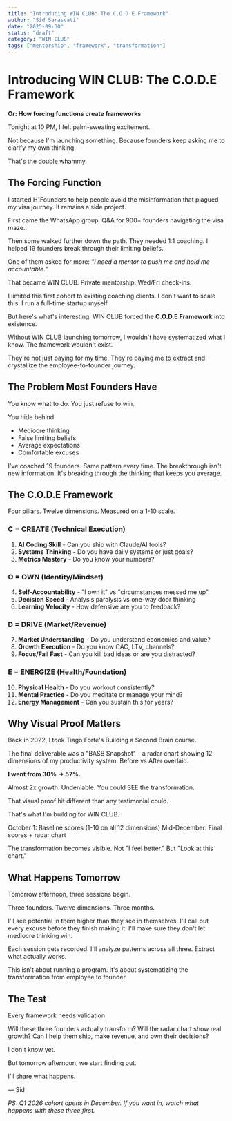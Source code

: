 ```yaml
---
title: "Introducing WIN CLUB: The C.O.D.E Framework"
author: "Sid Sarasvati"
date: "2025-09-30"
status: "draft"
category: "WIN CLUB"
tags: ["mentorship", "framework", "transformation"]
---
```


# Introducing WIN CLUB: The C.O.D.E Framework

**Or: How forcing functions create frameworks**

Tonight at 10 PM, I felt palm-sweating excitement.

Not because I'm launching something. Because founders keep asking me to clarify my own thinking.

That's the double whammy.

## The Forcing Function

I started H1Founders to help people avoid the misinformation that plagued my visa journey. It remains a side project.

First came the WhatsApp group. Q&A for 900+ founders navigating the visa maze.

Then some walked further down the path. They needed 1:1 coaching. I helped 19 founders break through their limiting beliefs.

One of them asked for more: *"I need a mentor to push me and hold me accountable."*

That became WIN CLUB. Private mentorship. Wed/Fri check-ins.

I limited this first cohort to existing coaching clients. I don't want to scale this. I run a full-time startup myself.

But here's what's interesting: WIN CLUB forced the **C.O.D.E Framework** into existence.

Without WIN CLUB launching tomorrow, I wouldn't have systematized what I know. The framework wouldn't exist.

They're not just paying for my time. They're paying me to extract and crystallize the employee-to-founder journey.

## The Problem Most Founders Have

You know what to do. You just refuse to win.

You hide behind:
- Mediocre thinking
- False limiting beliefs
- Average expectations
- Comfortable excuses

I've coached 19 founders. Same pattern every time. The breakthrough isn't new information. It's breaking through the thinking that keeps you average.

## The C.O.D.E Framework

Four pillars. Twelve dimensions. Measured on a 1-10 scale.

### **C = CREATE** (Technical Execution)
1. **AI Coding Skill** - Can you ship with Claude/AI tools?
2. **Systems Thinking** - Do you have daily systems or just goals?
3. **Metrics Mastery** - Do you know your numbers?

### **O = OWN** (Identity/Mindset)
4. **Self-Accountability** - "I own it" vs "circumstances messed me up"
5. **Decision Speed** - Analysis paralysis vs one-way door thinking
6. **Learning Velocity** - How defensive are you to feedback?

### **D = DRIVE** (Market/Revenue)
7. **Market Understanding** - Do you understand economics and value?
8. **Growth Execution** - Do you know CAC, LTV, channels?
9. **Focus/Fail Fast** - Can you kill bad ideas or are you distracted?

### **E = ENERGIZE** (Health/Foundation)
10. **Physical Health** - Do you workout consistently?
11. **Mental Practice** - Do you meditate or manage your mind?
12. **Energy Management** - Can you sustain this for years?

## Why Visual Proof Matters

Back in 2022, I took Tiago Forte's Building a Second Brain course.

The final deliverable was a "BASB Snapshot" - a radar chart showing 12 dimensions of my productivity system. Before vs After overlaid.

**I went from 30% → 57%.**

Almost 2x growth. Undeniable. You could SEE the transformation.

That visual proof hit different than any testimonial could.

That's what I'm building for WIN CLUB.

October 1: Baseline scores (1-10 on all 12 dimensions)
Mid-December: Final scores + radar chart

The transformation becomes visible. Not "I feel better." But "Look at this chart."

## What Happens Tomorrow

Tomorrow afternoon, three sessions begin.

Three founders. Twelve dimensions. Three months.

I'll see potential in them higher than they see in themselves. I'll call out every excuse before they finish making it. I'll make sure they don't let mediocre thinking win.

Each session gets recorded. I'll analyze patterns across all three. Extract what actually works.

This isn't about running a program. It's about systematizing the transformation from employee to founder.

## The Test

Every framework needs validation.

Will these three founders actually transform? Will the radar chart show real growth? Can I help them ship, make revenue, and own their decisions?

I don't know yet.

But tomorrow afternoon, we start finding out.

I'll share what happens.

— Sid

*PS: Q1 2026 cohort opens in December. If you want in, watch what happens with these three first.*
